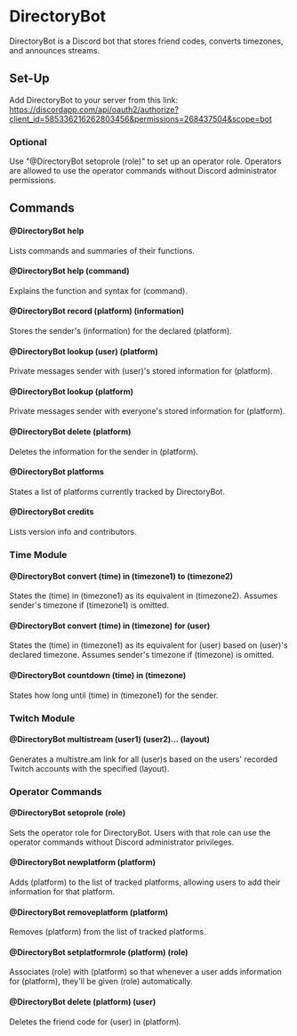 # DirectoryBot
DirectoryBot is a Discord bot that stores friend codes, converts timezones, and announces streams.

## Set-Up
Add DirectoryBot to your server from this link: https://discordapp.com/api/oauth2/authorize?client_id=585336216262803456&permissions=268437504&scope=bot
### Optional
Use "@DirectoryBot setoprole (role)" to set up an operator role. Operators are allowed to use the operator commands without Discord administrator permissions.

## Commands
#### @DirectoryBot **help**
Lists commands and summaries of their functions.

#### @DirectoryBot **help** (command)
Explains the function and syntax for (command).

#### @DirectoryBot **record** (platform) (information)
Stores the sender's (information) for the declared (platform).

#### @DirectoryBot **lookup** (user) (platform)
Private messages sender with (user)'s stored information for (platform).

#### @DirectoryBot **lookup** (platform)
Private messages sender with everyone's stored information for (platform).

#### @DirectoryBot **delete** (platform)
Deletes the information for the sender in (platform).

#### @DirectoryBot **platforms**
States a list of platforms currently tracked by DirectoryBot.

#### @DirectoryBot **credits**
Lists version info and contributors.

### Time Module
#### @DirectoryBot **convert** (time) **in** (timezone1) **to** (timezone2)
States the (time) in (timezone1) as its equivalent in (timezone2). Assumes sender's timezone if (timezone1) is omitted.

#### @DirectoryBot **convert** (time) **in** (timezone) **for** (user)
States the (time) in (timezone1) as its equivalent for (user) based on (user)'s declared timezone. Assumes sender's timezone if (timezone) is omitted.

#### @DirectoryBot **countdown** (time) **in** (timezone)
States how long until (time) in (timezone1) for the sender.

### Twitch Module
#### @DirectoryBot **multistream** (user1) (user2)... (layout)
Generates a multistre.am link for all (user)s based on the users' recorded Twitch accounts with the specified (layout).

### Operator Commands
#### @DirectoryBot **setoprole** (role)
Sets the operator role for DirectoryBot. Users with that role can use the operator commands without Discord administrator privileges.

#### @DirectoryBot **newplatform** (platform)
Adds (platform) to the list of tracked platforms, allowing users to add their information for that platform.

#### @DirectoryBot **removeplatform** (platform)
Removes (platform) from the list of tracked platforms.

#### @DirectoryBot **setplatformrole** (platform) (role)
Associates (role) with (platform) so that whenever a user adds information for (platform), they'll be given (role) automatically.

#### @DirectoryBot **delete** (platform) (user)
Deletes the friend code for (user) in (platform).
